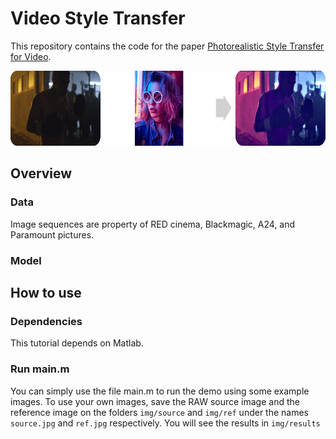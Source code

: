 # Video Style Transfer

This repository contains the code for the paper [Photorealistic Style Transfer for Video](https://www.sciencedirect.com/science/article/pii/S0923596521000953).

<img src="CG3.jpg" alt="cg3"  height="120">


## Overview

### Data
Image sequences are property of RED cinema, Blackmagic, A24, and Paramount pictures.

### Model

## How to use

### Dependencies

This tutorial depends on Matlab. 

### Run main.m

You can simply use the file main.m to run the demo using some example images. 
To use your own images, save the RAW source image and the reference image on the folders `img/source` and `img/ref` under the names `source.jpg` and `ref.jpg` respectively.
You will see the results in `img/results`
